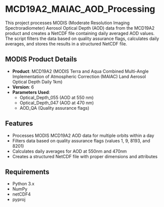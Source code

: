 # MCD19A2_MAIAC_AOD_Processing
This project processes MODIS (Moderate Resolution Imaging Spectroradiometer) Aerosol Optical Depth (AOD) data from the MCD19A2 product and creates a NetCDF file containing daily averaged AOD values. The script filters the data based on quality assurance flags, calculates daily averages, and stores the results in a structured NetCDF file.

## MODIS Product Details

- **Product**: MCD19A2 (MODIS Terra and Aqua Combined Multi-Angle Implementation of Atmospheric Correction (MAIAC) Land Aerosol Optical Depth Daily 1km)
- **Version**: 6
- **Parameters Used**:
  - Optical_Depth_055 (AOD at 550 nm)
  - Optical_Depth_047 (AOD at 470 nm)
  - AOD_QA (Quality assurance flags)

## Features

- Processes MODIS MCD19A2 AOD data for multiple orbits within a day
- Filters data based on quality assurance flags (values 1, 9, 8193, and 8201)
- Calculates daily averages for AOD at 550nm and 470nm
- Creates a structured NetCDF file with proper dimensions and attributes

## Requirements

- Python 3.x
- NumPy
- netCDF4
- pyproj

